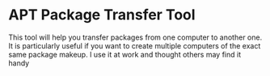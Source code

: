 # APT Package Transfer Tool

This tool will help you transfer packages from one computer to another one. It is particularly useful if you want to create multiple computers of the exact same  package makeup. I use it at work and thought others may find it handy
